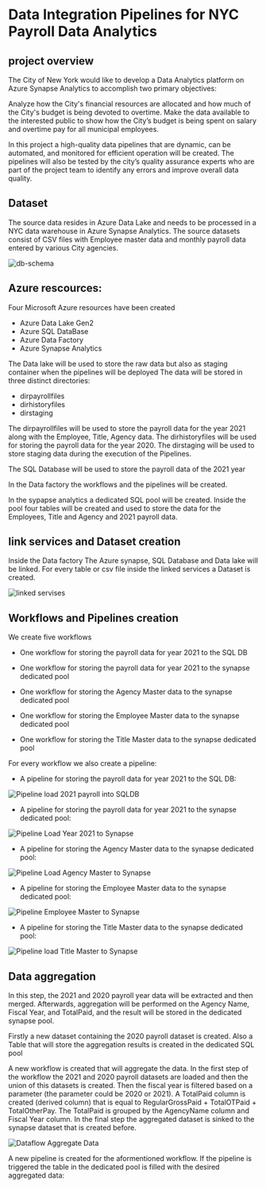 # Data Integration Pipelines for NYC Payroll Data Analytics
## project overview
The City of New York would like to develop a Data Analytics platform on Azure Synapse Analytics to accomplish two primary objectives:

Analyze how the City's financial resources are allocated and how much of the City's budget is being devoted to overtime.
Make the data available to the interested public to show how the City’s budget is being spent on salary and overtime pay for all municipal employees.

In this project a high-quality data pipelines that are dynamic, can be automated, and monitored for efficient operation will be created. The pipelines will also be tested by the city’s quality assurance experts who are part of the project team to identify any errors and improve overall data quality.

## Dataset
The source data resides in Azure Data Lake and needs to be processed in a NYC data warehouse in Azure Synapse Analytics. The source datasets consist of CSV files with Employee master data and monthly payroll data entered by various City agencies.

![db-schema](https://user-images.githubusercontent.com/46052843/217810408-44cca1a0-0e3f-47df-8d77-0aca632ab6fe.jpeg)

## Azure rescources:
Four Microsoft Azure resources have been created 
- Azure Data Lake Gen2
- Azure SQL DataBase
- Azure Data Factory
- Azure Synapse Analytics

The Data lake will be used to store the raw data but also as staging container when the pipelines will be deployed
The data will be stored in three distinct directories:
- dirpayrollfiles
- dirhistoryfiles
- dirstaging

The dirpayrollfiles will be used to store the payroll data for the year 2021 along with the Employee, Title, Agency data. The dirhistoryfiles will be used for storing the payroll data for the year 2020. The dirstaging will be used to store staging data during the execution of the Pipelines.

The SQL Database will be used to store the payroll data of the 2021 year 

In the Data factory the workflows and the pipelines will be created.

In the sypapse analytics a dedicated SQL pool will be created. Inside the pool four tables will be created and used to store the data for the Employees, Title and Agency and 2021 payroll data.

## link services and Dataset creation
Inside the Data factory 
The Azure synapse, SQL Database and Data lake will be linked. For every table or csv file inside the linked services a Dataset is created.

![linked servises](https://user-images.githubusercontent.com/46052843/217815038-39d8892f-6add-4350-ae5b-cf7aa7358ced.png)



## Workflows and Pipelines creation 

We create five workflows

- One workflow for storing the payroll data for year 2021 to the SQL DB

- One workflow for storing the payroll data for year 2021 to the synapse dedicated pool

- One workflow for storing the Agency Master data to the synapse dedicated pool

- One workflow for storing the Employee Master data to the synapse dedicated pool

- One workflow for storing the Title Master data to the synapse dedicated pool

For every workflow we also create a pipeline:

- A pipeline for storing the payroll data for year 2021 to the SQL DB:

![Pipeline load 2021 payroll into SQLDB](https://user-images.githubusercontent.com/46052843/217819093-75d6e4b3-76a5-4403-a924-e17ba439533a.png)

- A pipeline for storing the payroll data for year 2021 to the synapse dedicated pool:

![Pipeline Load Year 2021 to Synapse](https://user-images.githubusercontent.com/46052843/217819103-5e830e72-7b95-4d75-8fe5-61aa889e6d08.png)

- A pipeline for storing the Agency Master data to the synapse dedicated pool:

![Pipeline Load Agency Master to Synapse](https://user-images.githubusercontent.com/46052843/217819096-f11dafe4-bde2-4449-98d9-2e5e1ad995b5.png)

- A pipeline for storing the Employee Master data to the synapse dedicated pool:

![Pipeline Employee Master to Synapse](https://user-images.githubusercontent.com/46052843/217819087-46e4a676-4836-4b86-b631-921d64288c6b.png)

- A pipeline for storing the Title Master data to the synapse dedicated pool:

![Pipeline load Title Master to Synapse](https://user-images.githubusercontent.com/46052843/217819099-4cc13d2b-bede-456e-891b-73627c526234.png)

## Data aggregation 
In this step, the 2021 and 2020 payroll year data will be extracted and then merged. Afterwards, aggregation will be performed on the Agency Name, Fiscal Year, and TotalPaid, and the result will be stored in the dedicated synapse pool.

Firstly a new dataset containing the 2020 payroll dataset is created. Also a Table that will store the aggregation results is created in the dedicated SQL pool

A new workflow is created that will aggregate the data. In the first step of the workflow the 2021 and 2020 payroll datasets are loaded and then the union of this datasets is created. Then the fiscal year is filtered based on a parameter (the parameter could be 2020 or 2021). A TotalPaid column is created (derived column) that is equal to RegularGrossPaid + TotalOTPaid + TotalOtherPay. The TotalPaid is grouped by the AgencyName column and Fiscal Year column. In the final step the aggregated dataset is sinked to the synapse dataset that is created before. 

![Dataflow Aggregate Data](https://user-images.githubusercontent.com/46052843/217829436-8b6a4024-e503-4fd6-8c7f-239a39ef8e1a.png)

A new pipeline is created for the aformentioned workflow. If the pipeline is triggered the table in the dedicated pool is filled with the desired aggregated data:



